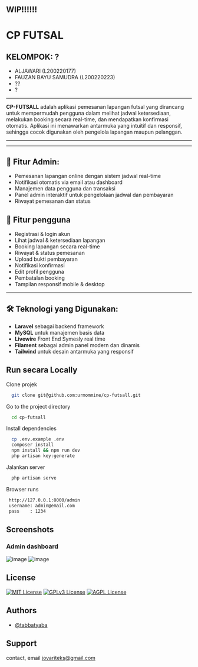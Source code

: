 


## **WIP**‼️‼️‼️
# CP FUTSAL


## KELOMPOK: ?

- ALJAWARI (L200220177)
- FAUZAN BAYU SAMUDRA (L200220223)
- ??
- ?
---

**CP-FUTSALL** adalah aplikasi pemesanan lapangan futsal yang dirancang untuk mempermudah pengguna dalam melihat jadwal ketersediaan, melakukan booking secara real-time, dan mendapatkan konfirmasi otomatis. Aplikasi ini menawarkan antarmuka yang intuitif dan responsif, sehingga cocok digunakan oleh pengelola lapangan maupun pelanggan.



---
---




## 🔹 **Fitur Admin:**
- Pemesanan lapangan online dengan sistem jadwal real-time  
- Notifikasi otomatis via email atau dashboard  
- Manajemen data pengguna dan transaksi  
- Panel admin interaktif untuk pengelolaan jadwal dan pembayaran  
- Riwayat pemesanan dan status 

## 🔹 **Fitur pengguna**  
- Registrasi & login akun  
- Lihat jadwal & ketersediaan lapangan  
- Booking lapangan secara real-time  
- Riwayat & status pemesanan  
- Upload bukti pembayaran  
- Notifikasi konfirmasi  
- Edit profil pengguna  
- Pembatalan booking  
- Tampilan responsif mobile & desktop  

---

## 🛠️ **Teknologi yang Digunakan:**
- **Laravel** sebagai backend framework  
- **MySQL** untuk manajemen basis data  
- **Livewire** Front End Symesly real time  
- **Filament** sebagai admin panel modern dan dinamis  
- **Tailwind** untuk desain antarmuka yang responsif  



## Run secara Locally

Clone projek

```bash
  git clone git@github.com:urmommine/cp-futsall.git
```

Go to the project directory

```bash
  cd cp-futsall
```

Install dependencies

```bash
  cp .env.example .env
  composer install
  npm install && npm run dev
  php artisan key:generate

```

Jalankan server

```bash
  php artisan serve
```

Browser runs

```bash
 http://127.0.0.1:8000/admin
 username: admin@email.com
 pass    : 1234
```

## Screenshots

### Admin dashboard
![image](https://github.com/user-attachments/assets/1c17171a-5b08-42e7-8bb5-acddea912e47)
![image](https://github.com/user-attachments/assets/5ee782d3-5edf-490d-85f6-0c6b251659bc)



## License



[![MIT License](https://img.shields.io/badge/License-MIT-green.svg)](https://choosealicense.com/licenses/mit/)
[![GPLv3 License](https://img.shields.io/badge/License-GPL%20v3-yellow.svg)](https://opensource.org/licenses/)
[![AGPL License](https://img.shields.io/badge/license-AGPL-blue.svg)](http://www.gnu.org/licenses/agpl-3.0)


## Authors

- [@tabbatyaba](https://www.instagram.com/tabbatyaba)


## Support

contact, email jovariteks@gmail.com 



